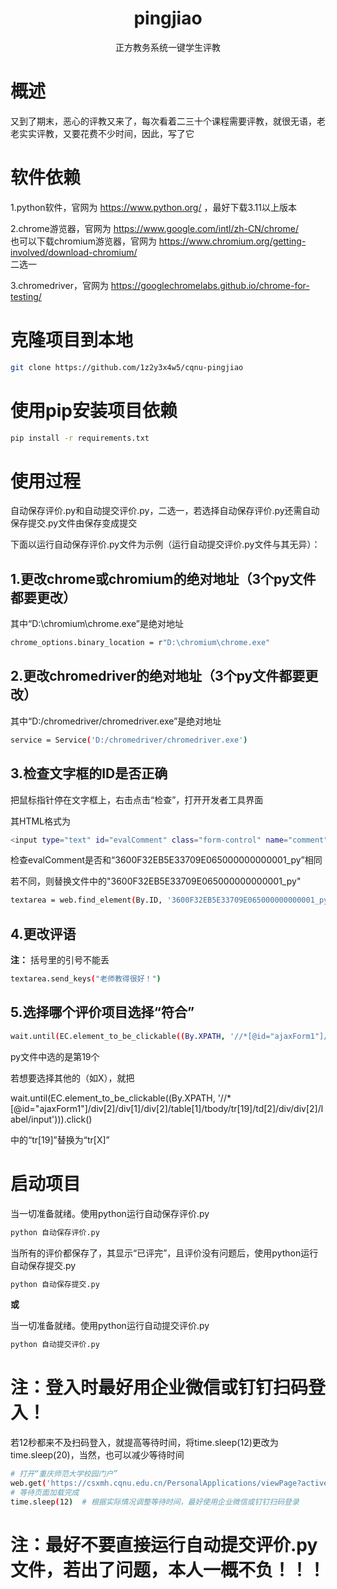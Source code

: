 <div align="center">
    <h1 align="center">pingjiao</h1>
    <p align="center">正方教务系统一键学生评教</p>
</div>


# 概述
又到了期末，恶心的评教又来了，每次看着二三十个课程需要评教，就很无语，老老实实评教，又要花费不少时间，因此，写了它

# 软件依赖
1.python软件，官网为  https://www.python.org/  ，最好下载3.11以上版本

2.chrome游览器，官网为  https://www.google.com/intl/zh-CN/chrome/   
  也可以下载chromium游览器，官网为  https://www.chromium.org/getting-involved/download-chromium/  
  二选一

3.chromedriver，官网为  https://googlechromelabs.github.io/chrome-for-testing/

# 克隆项目到本地
```bash
git clone https://github.com/1z2y3x4w5/cqnu-pingjiao
```

# 使用pip安装项目依赖
```bash
pip install -r requirements.txt
```
# 使用过程
自动保存评价.py和自动提交评价.py，二选一，若选择自动保存评价.py还需自动保存提交.py文件由保存变成提交

下面以运行自动保存评价.py文件为示例（运行自动提交评价.py文件与其无异）：

## 1.更改chrome或chromium的绝对地址（3个py文件都要更改）

其中“D:\chromium\chrome.exe”是绝对地址
```bash
chrome_options.binary_location = r"D:\chromium\chrome.exe"
```

## 2.更改chromedriver的绝对地址（3个py文件都要更改）

其中“D:/chromedriver/chromedriver.exe”是绝对地址
```bash
service = Service('D:/chromedriver/chromedriver.exe')
```

## 3.检查文字框的ID是否正确

把鼠标指针停在文字框上，右击点击“检查”，打开开发者工具界面

其HTML格式为
```bash
<input type="text" id="evalComment" class="form-control" name="comment">
```

检查evalComment是否和“3600F32EB5E33709E065000000000001_py”相同

若不同，则替换文件中的"3600F32EB5E33709E065000000000001_py"
```bash
textarea = web.find_element(By.ID, '3600F32EB5E33709E065000000000001_py')
```

## 4.更改评语

**注：**
括号里的引号不能丢
```bash
textarea.send_keys("老师教得很好！")
```

## 5.选择哪个评价项目选择“符合”
```bash
wait.until(EC.element_to_be_clickable((By.XPATH, '//*[@id="ajaxForm1"]/div[2]/div[1]/div[2]/table[1]/tbody/tr[19]/td[2]/div/div[2]/label/input'))).click()
```
py文件中选的是第19个

若想要选择其他的（如X），就把

wait.until(EC.element_to_be_clickable((By.XPATH, '//*[@id="ajaxForm1"]/div[2]/div[1]/div[2]/table[1]/tbody/tr[19]/td[2]/div/div[2]/label/input'))).click()

中的“tr[19]”替换为“tr[X]”

# 启动项目
当一切准备就绪。使用python运行自动保存评价.py
```bash
python 自动保存评价.py
```
当所有的评价都保存了，其显示“已评完”，且评价没有问题后，使用python运行自动保存提交.py
```bash
python 自动保存提交.py
```
**或**

当一切准备就绪。使用python运行自动提交评价.py
```bash
python 自动提交评价.py
```
# **注：登入时最好用企业微信或钉钉扫码登入！**
若12秒都来不及扫码登入，就提高等待时间，将time.sleep(12)更改为time.sleep(20)，当然，也可以减少等待时间
```bash
# 打开“重庆师范大学校园门户”
web.get('https://csxmh.cqnu.edu.cn/PersonalApplications/viewPage?active_nav_num=1')
# 等待页面加载完成
time.sleep(12)  # 根据实际情况调整等待时间，最好使用企业微信或钉钉扫码登录

```
# **注：最好不要直接运行自动提交评价.py文件，若出了问题，本人一概不负！！！**
